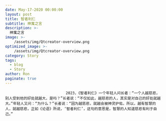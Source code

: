 ```yaml
---
date: May-17-2020 00:00:00
layout: post
title: 智者利仁
subtitle: 神寓之言
description: >-
  神寓之言
image: >-
    /assets/img/Qtcreator-overview.png
optimized_image: >-
    /assets/img/Qtcreator-overview.png
category: Story
tags:
  - blog
  - Story
author: Ron
paginate: true
---
```


							　　2023，《智者利仁》一个年轻人问长者：“一个人越慈悲，别人受到他的好处就越大，是吗？”长者说：“不仅如此，越慈悲的人，其实是对自己的好处就越大。”年轻人又问：“为什么？”长者说：“因为越慈悲，就越会被神灵护佑，所以，越有智慧的人，就越慈悲，正如《论语》所说，‘智者利仁’，这句的意思是，智慧的人知道慈悲有利于自己。”
							
							
						